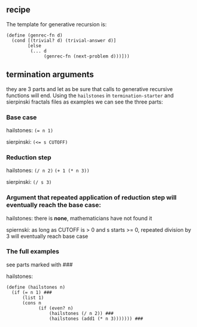 ## recipe
The template for generative recursion is:
```racket
(define (genrec-fn d)
  (cond [(trivial? d) (trivial-answer d)]
        [else
         (... d 
              (genrec-fn (next-problem d)))]))
```
## termination arguments
they are 3 parts and let as be sure that calls to generative recursive functions will end.
Using the `hailstones` in `termination-starter` and sierpinski fractals files as examples we can see the three parts:
### Base case
hailstones:
`(= n 1)`

sierpinski:
`(<= s CUTOFF)`
### Reduction step
hailstones:
`(/ n 2)`
`(+ 1 (* n 3))`

sierpinski:
`(/ s 3)`
### Argument that repeated application of reduction step will eventually reach the base case:
hailstones: there is **none**, mathematicians have not found it

spiernski: as long as CUTOFF is > 0 and s starts >= 0, repeated division by 3 will eventually reach base case
### The full examples
see parts marked with ###

hailstones:
```
(define (hailstones n)
  (if (= n 1) ###
      (list 1)
      (cons n 
            (if (even? n)
                (hailstones (/ n 2)) ###
                (hailstones (add1 (* n 3))))))) ###

```